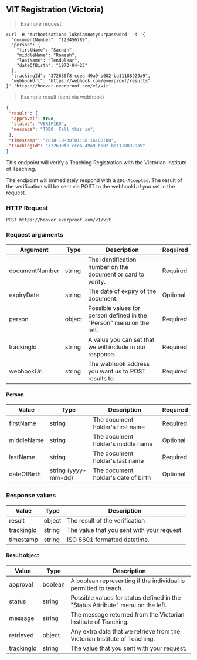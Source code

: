 ## VIT Registration (Victoria)

> Example request

```shell
curl -H 'Authorization: lukeiamnotyourpassword' -d '{
  "documentNumber": "123456789",
  "person": {
    "firstName": "Sachin",
    "middleName": "Ramesh",
    "lastName": "Tendulkar",
    "dateOfBirth": "1973-04-23"
  },
  "trackingId": "372630f8-ccea-49a9-b682-ba11188929a9",
  "webhookUrl": "https://webhook.com/everproof/results"
}' 'https://hoover.everproof.com/v1/vit'
```

> Example result (sent via webhook)

```json
{
 "result": {
  "approval": true,
  "status": "VERIFIED",
  "message": "TODO: Fill this in",
 },
 "timestamp": "2018-10-30T01:58:16+00:00",
 "trackingId": "372630f8-ccea-49a9-b682-ba11188929a9"
}
```

This endpoint will verify a Teaching Registration with the Victorian Institute of Teaching.

The endpoint will immediately respond with a `201-Accepted`. The result of the verification will be sent via POST to the webhookUrl you set in the request.


### HTTP Request

`POST https://hoover.everproof.com/v1/vit`

### Request arguments

Argument        | Type   | Description                                                          | Required
----------------| ------ | -------------------------------------------------------------------- | -----------
documentNumber  | string | The identification number on the document or card to verify.         | Required
expiryDate      | string | The date of expiry of the document.                                  | Optional
person          | object | Possible values for person defined in the "Person" menu on the left. | Required
trackingId      | string | A value you can set that we will include in our response.            | Required
webhookUrl      | string | The webhook address you want us to POST results to                   | Required 

#### Person

Value       | Type                 | Description                         | Required
----------- | -------------------- | ----------------------------------- | --------
firstName   | string               | The document holder's first name    | Required
middleName  | string               | The document holder's middle name   | Optional
lastName    | string               | The document holder's last name     | Required
dateOfBirth | string (yyyy-mm-dd)  | The document holder's date of birth | Optional

### Response values

Value       | Type    | Description                         
----------- | ------- | -----------------------------
result      | object  | The result of the verification
trackingId  | string  | The value that you sent with your request.
timestamp   | string  | ISO 8601 formatted datetime.

#### Result object

Value       | Type    | Description                         
----------- | ------- | -----------------------------
approval    | boolean | A boolean representing if the individual is permitted to teach.
status      | string  | Possible values for status defined in the "Status Attribute" menu on the left.
message     | string  | The message returned from the Victorian Institute of Teaching.
retrieved   | object  | Any extra data that we retrieve from the Victorian Institute of Teaching.
trackingId  | string  | The value that you sent with your request.
